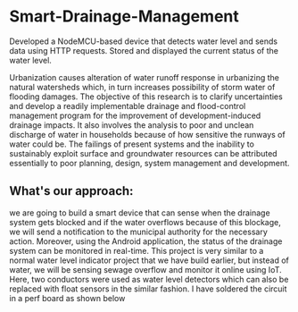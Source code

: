# Smart-Drainage-Management
Developed a NodeMCU-based device that detects water level and sends data using HTTP requests. Stored and displayed the current status of the water level.

Urbanization causes alteration of water runoff response in urbanizing the natural watersheds which, in turn increases possibility of storm water of flooding damages. The objective of this research is to clarify uncertainties and develop a readily implementable drainage and flood-control management program for the improvement of development-induced drainage impacts. It also involves the analysis to poor and unclean discharge of water in households because of how sensitive the runways of water could be. The failings of present systems and the inability to sustainably exploit surface and groundwater resources can be attributed essentially to poor planning, design, system management and development.

## What's our approach:
we are going to build a smart device that can sense when the drainage system gets blocked and if the water overflows because of this blockage, we will send a notification to the municipal authority for the necessary action. Moreover, using the Android application, the status of the drainage system can be monitored in real-time. This project is very similar to a normal water level indicator project that we have build earlier, but instead of water, we will be sensing sewage overflow and monitor it online using IoT. Here, two conductors were used as water level detectors which can also be replaced with float sensors in the similar fashion. I have soldered the circuit in a perf board as shown below



